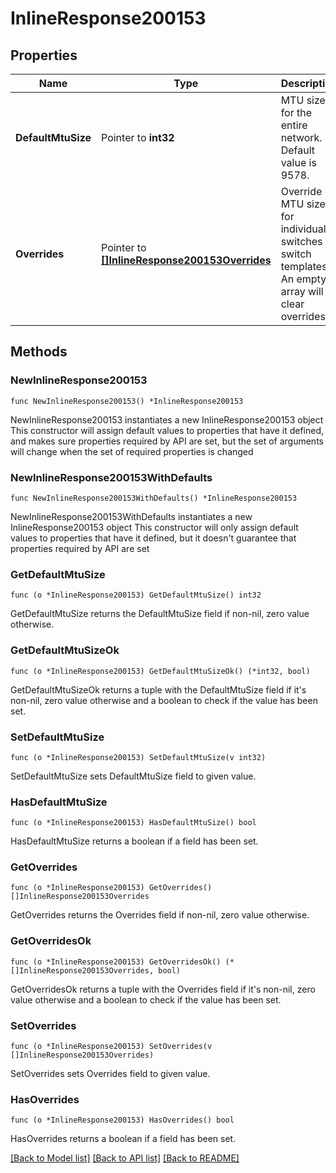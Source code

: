 # InlineResponse200153

## Properties

Name | Type | Description | Notes
------------ | ------------- | ------------- | -------------
**DefaultMtuSize** | Pointer to **int32** | MTU size for the entire network. Default value is 9578. | [optional] 
**Overrides** | Pointer to [**[]InlineResponse200153Overrides**](InlineResponse200153Overrides.md) | Override MTU size for individual switches or switch templates.       An empty array will clear overrides. | [optional] 

## Methods

### NewInlineResponse200153

`func NewInlineResponse200153() *InlineResponse200153`

NewInlineResponse200153 instantiates a new InlineResponse200153 object
This constructor will assign default values to properties that have it defined,
and makes sure properties required by API are set, but the set of arguments
will change when the set of required properties is changed

### NewInlineResponse200153WithDefaults

`func NewInlineResponse200153WithDefaults() *InlineResponse200153`

NewInlineResponse200153WithDefaults instantiates a new InlineResponse200153 object
This constructor will only assign default values to properties that have it defined,
but it doesn't guarantee that properties required by API are set

### GetDefaultMtuSize

`func (o *InlineResponse200153) GetDefaultMtuSize() int32`

GetDefaultMtuSize returns the DefaultMtuSize field if non-nil, zero value otherwise.

### GetDefaultMtuSizeOk

`func (o *InlineResponse200153) GetDefaultMtuSizeOk() (*int32, bool)`

GetDefaultMtuSizeOk returns a tuple with the DefaultMtuSize field if it's non-nil, zero value otherwise
and a boolean to check if the value has been set.

### SetDefaultMtuSize

`func (o *InlineResponse200153) SetDefaultMtuSize(v int32)`

SetDefaultMtuSize sets DefaultMtuSize field to given value.

### HasDefaultMtuSize

`func (o *InlineResponse200153) HasDefaultMtuSize() bool`

HasDefaultMtuSize returns a boolean if a field has been set.

### GetOverrides

`func (o *InlineResponse200153) GetOverrides() []InlineResponse200153Overrides`

GetOverrides returns the Overrides field if non-nil, zero value otherwise.

### GetOverridesOk

`func (o *InlineResponse200153) GetOverridesOk() (*[]InlineResponse200153Overrides, bool)`

GetOverridesOk returns a tuple with the Overrides field if it's non-nil, zero value otherwise
and a boolean to check if the value has been set.

### SetOverrides

`func (o *InlineResponse200153) SetOverrides(v []InlineResponse200153Overrides)`

SetOverrides sets Overrides field to given value.

### HasOverrides

`func (o *InlineResponse200153) HasOverrides() bool`

HasOverrides returns a boolean if a field has been set.


[[Back to Model list]](../README.md#documentation-for-models) [[Back to API list]](../README.md#documentation-for-api-endpoints) [[Back to README]](../README.md)


